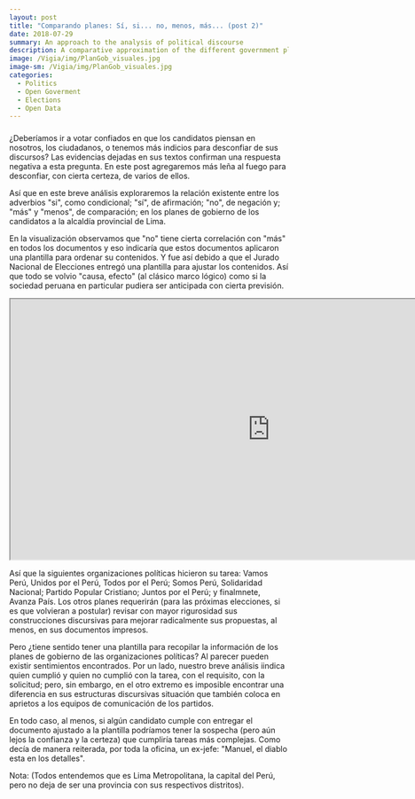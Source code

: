 ```yaml
---
layout: post
title: "Comparando planes: Sí, si... no, menos, más... (post 2)"
date: 2018-07-29
summary: An approach to the analysis of political discourse
description: A comparative approximation of the different government plans for the government of the metropolitan municipality of the province of Lima, for the period of government 2019-2021.
image: /Vigia/img/PlanGob_visuales.jpg
image-sm: /Vigia/img/PlanGob_visuales.jpg
categories:
  - Politics  
  - Open Goverment
  - Elections
  - Open Data 
---
```

### 
¿Deberíamos ir a votar confiados en que los candidatos piensan en nosotros, los ciudadanos, o tenemos más indicios para desconfiar de sus discursos? Las evidencias dejadas en sus textos confirman una respuesta negativa a esta pregunta. En este post agregaremos más leña al fuego para desconfiar, con cierta certeza, de varios de ellos. 

Así que en este breve análisis exploraremos la relación existente entre los adverbios "si", como condicional; "sí", de afirmación; "no", de negación y; "más" y "menos", de comparación; en los planes de gobierno de los candidatos a la alcaldía provincial de Lima.

En la visualización observamos que "no" tiene cierta correlación con "más" en todos los documentos y eso indicaría que estos documentos aplicaron una plantilla para ordenar su contenidos. Y fue así debido a que el Jurado Nacional de Elecciones entregó una plantilla para ajustar los contenidos. Así que todo se volvio "causa, efecto" (al clásico marco lógico) como si la sociedad peruana en particular pudiera ser anticipada con cierta previsión. 

<!--	Exported from Voyant Tools (voyant-tools.org).
The iframe src attribute below uses a relative protocol to better function with both
http and https sites, but if you're embedding this into a local web page (file protocol)
you should add an explicit protocol (https if you're using voyant-tools.org, otherwise
it depends on this server.
Feel free to change the height and width values or other styling below: -->
<iframe style='width: 935px; height: 470px;' src='https://voyant-tools.org/tool/Trends/?stopList=keywords-fc06c8bf8f24a00f1ef1b096dbbd28ba&query=no&query=si&query=s%C3%AD&query=menos&query=m%C3%A1s&mode=&corpus=a27e705d8e59d19e32af66027b5ac8cf'></iframe>

Así que la siguientes organizaciones políticas hicieron su tarea: Vamos Perú, Unidos por el Perú, Todos por el Perú; Somos Perú, Solidaridad Nacional; Partido Popular Cristiano; Juntos por el Perú; y finalmnete, Avanza País. Los otros planes requerirán (para las próximas elecciones, si es que volvieran a postular) revisar con mayor rigurosidad sus construcciones discursivas para mejorar radicalmente sus propuestas, al menos, en sus documentos impresos. 

Pero ¿tiene sentido tener una plantilla para recopilar la información de los planes de gobierno de las organizaciones políticas? Al parecer pueden existir sentimientos encontrados. Por un lado, nuestro breve análisis iindica quien cumplió y quien no cumplió con la tarea, con el requisito, con la solicitud; pero, sin embargo, en el otro extremo es imposible encontrar una diferencia en sus estructuras discursivas situación que también coloca en aprietos a los equipos de comunicación de los partidos. 

En todo caso, al menos, si algún candidato cumple con entregar el documento ajustado a la plantilla podríamos tener la sospecha (pero aún lejos la confianza y la certeza) que cumpliría tareas más complejas. Como decía de manera reiterada, por toda la oficina, un ex-jefe: "Manuel, el diablo esta en los detalles". 

Nota:  (Todos entendemos que es Lima Metropolitana, la capital del Perú, pero no deja de ser una provincia con sus respectivos distritos). 
